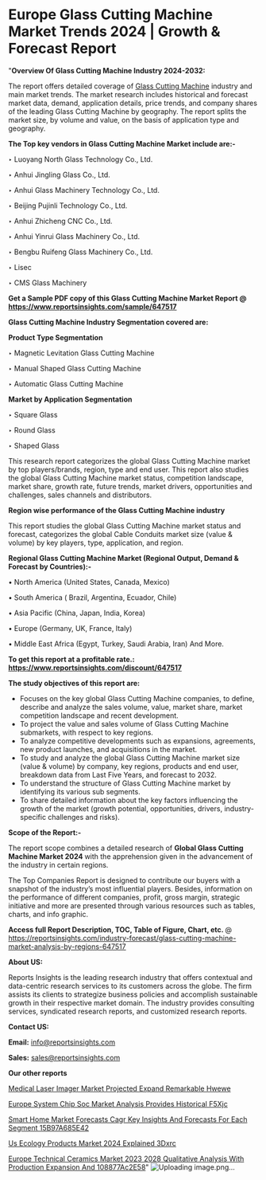 # Europe Glass Cutting Machine Market Trends 2024 | Growth & Forecast Report

 "<strong>Overview Of Glass Cutting Machine Industry 2024-2032:</strong>

The report offers detailed coverage of <a href=https://www.reportsinsights.com/sample/647517>Glass Cutting Machine</a> industry and main market trends. The market research includes historical and forecast market data, demand, application details, price trends, and company shares of the leading Glass Cutting Machine by geography. The report splits the market size, by volume and value, on the basis of application type and geography.

<strong>The Top key vendors in Glass Cutting Machine Market include are:- </strong>

‣ Luoyang North Glass Technology Co., Ltd.

‣ Anhui Jingling Glass Co., Ltd.

‣ Anhui Glass Machinery Technology Co., Ltd.

‣ Beijing Pujinli Technology Co., Ltd.

‣ Anhui Zhicheng CNC Co., Ltd.

‣ Anhui Yinrui Glass Machinery Co., Ltd.

‣ Bengbu Ruifeng Glass Machinery Co., Ltd.

‣ Lisec

‣ CMS Glass Machinery

<strong>Get a Sample PDF copy of this Glass Cutting Machine Market Report </strong><strong>@ <a href=https://www.reportsinsights.com/sample/647517 style=color:#0000ff;>https://www.reportsinsights.com/sample/647517</a> </strong>

<strong>Glass Cutting Machine Industry Segmentation covered are:</strong>

<strong>Product Type Segmentation</strong>

‣ Magnetic Levitation Glass Cutting Machine

‣ Manual Shaped Glass Cutting Machine

‣ Automatic Glass Cutting Machine

<strong>Market by Application Segmentation</strong>

‣ Square Glass

‣ Round Glass

‣ Shaped Glass

This research report categorizes the global Glass Cutting Machine market by top players/brands, region, type and end user. This report also studies the global Glass Cutting Machine market status, competition landscape, market share, growth rate, future trends, market drivers, opportunities and challenges, sales channels and distributors.

<strong>Region wise performance of the Glass Cutting Machine industry</strong><strong> </strong>

This report studies the global Glass Cutting Machine market status and forecast, categorizes the global Cable Conduits market size (value &amp; volume) by key players, type, application, and region. 

<strong>Regional Glass Cutting Machine Market (Regional Output, Demand &amp; Forecast by Countries):-</strong>

• North America (United States, Canada, Mexico)

• South America ( Brazil, Argentina, Ecuador, Chile)

• Asia Pacific (China, Japan, India, Korea)

• Europe (Germany, UK, France, Italy)

• Middle East Africa (Egypt, Turkey, Saudi Arabia, Iran) And More.

<strong>To get this report at a profitable rate.: <a href=https://www.reportsinsights.com/discount/647517 style=color:#0000ff;>https://www.reportsinsights.com/discount/647517</a></strong>

<strong>The study objectives of this report are:</strong>
<ul>
  <li>Focuses on the key global Glass Cutting Machine companies, to define, describe and analyze the sales volume, value, market share, market competition landscape and recent development.</li>
  <li>To project the value and sales volume of Glass Cutting Machine submarkets, with respect to key regions.</li>
  <li>To analyze competitive developments such as expansions, agreements, new product launches, and acquisitions in the market.</li>
  <li>To study and analyze the global Glass Cutting Machine market size (value &amp; volume) by company, key regions, products and end user, breakdown data from Last Five Years, and forecast to 2032.</li>
  <li>To understand the structure of Glass Cutting Machine market by identifying its various sub segments.</li>
  <li>To share detailed information about the key factors influencing the growth of the market (growth potential, opportunities, drivers, industry-specific challenges and risks).</li>
</ul>
<strong>Scope of the Report:-</strong><strong> </strong>

The report scope combines a detailed research of <strong>Global Glass Cutting Machine Market 2024 </strong>with the apprehension given in the advancement of the industry in certain regions.

The Top Companies Report is designed to contribute our buyers with a snapshot of the industry’s most influential players. Besides, information on the performance of different companies, profit, gross margin, strategic initiative and more are presented through various resources such as tables, charts, and info graphic.

<strong>Access full Report Description, TOC, Table of Figure, Chart, etc. </strong>@   <a href=https://reportsinsights.com/industry-forecast/glass-cutting-machine-market-analysis-by-regions-647517 style=color:#0000ff;>https://reportsinsights.com/industry-forecast/glass-cutting-machine-market-analysis-by-regions-647517</a>

<strong>About US:</strong>

Reports Insights is the leading research industry that offers contextual and data-centric research services to its customers across the globe. The firm assists its clients to strategize business policies and accomplish sustainable growth in their respective market domain. The industry provides consulting services, syndicated research reports, and customized research reports.

<strong>Contact US:</strong>

<p class=""""><b>Email:</b> <a href=mailto:info@reportsinsights.com>info@reportsinsights.com</a></p>
<p class=""""><b>Sales:</b> <a href=mailto:sales@reportsinsights.com>sales@reportsinsights.com</a></p>

<strong>Our other reports</strong>

<a href=https://www.linkedin.com/pulse/medical-laser-imager-market-projected-expand-remarkable-hwewe/>Medical Laser Imager Market Projected Expand Remarkable Hwewe</a>

<a href=https://www.linkedin.com/pulse/europe-system-chip-soc-market-analysis-provides-historical-f5xjc/>Europe System Chip Soc Market Analysis Provides Historical F5Xjc</a>

<a href=https://medium.com/@sakshideshmukh994/smart-home-market-forecasts-cagr-key-insights-and-forecasts-for-each-segment-15b97a685e42>Smart Home Market Forecasts Cagr Key Insights And Forecasts For Each Segment 15B97A685E42</a>

<a href=https://www.linkedin.com/pulse/us-ecology-products-market-2024-explained-3dxrc/>Us Ecology Products Market 2024 Explained 3Dxrc</a>

<a href=https://medium.com/@akitotamura255/europe-technical-ceramics-market-2023-2028-qualitative-analysis-with-production-expansion-and-108877ac2e58>Europe Technical Ceramics Market 2023 2028 Qualitative Analysis With Production Expansion And 108877Ac2E58</a>"
![Uploading image.png…]()
